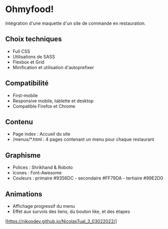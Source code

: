 # Ohmyfood!

Intégration d'une maquette d'un site de commande en restauration.

## Choix techniques

- Full CSS
- Utilisations de SASS
- Flexbox et Grid
- Minification et utilisation d'autoprefixer

## Compatibilité

- First-mobile
- Responsive mobile, tablette et desktop
- Compatible Firefox et Chrome

## Contenu

- Page index : Accueil du site
- /menus/*.html : 4 pages contenant un menu pour chaque restaurant

## Graphisme

- Polices : Shrikhand & Roboto
- Icones : Font-Awesome
- Couleurs : primaire #9356DC - secondaire #FF79DA - tertiaire #99E2D0

## Animations

- Affichage progressif du menu
- Effet aux survols des liens, du bouton like, et des étapes

[https://nikoodev.github.io/NicolasTual_3_03022022/]
